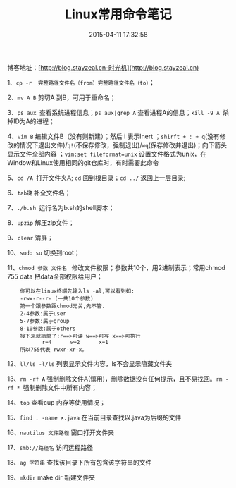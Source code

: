 ﻿---
title: Linux常用命令笔记
date: 2015-04-11 17:32:58
tags:
     - Linux
     - Shell
     - Vim
---
博客地址：[http://blog.stayzeal.cn-时光机](http://blog.stayzeal.cn)

1、`cp -r  完整路径文件名（from）完整路径文件名（to）`；

2、`mv A B` 剪切A 到B，可用于重命名；

3、`ps aux `查看系统进程信息；`ps aux|grep A` 查看进程A的信息；`kill -9 A `杀掉ID为A的进程；
<!--more-->
4、`vim B` 编辑文件B（没有则新建）；然后 i 表示Inert ；`shirft + : + q`(没有修改的情况下退出文件)/`q!`(不保存修改，强制退出)/`wq`(保存修改并退出)；向下箭头显示文件全部内容 ；`vim:set fileformat=unix` 设置文件格式为unix，在Window和Linux使用相同的git仓库时，有时需要此命令

5、`cd /A `打开文件夹A; `cd` 回到根目录；`cd ../` 返回上一层目录;

6、`tab键` 补全文件名；

7、`./b.sh `运行名为b.sh的shell脚本；

8、`upzip` 解压zip文件；

9、`clear` 清屏；

10、`sudo su` 切换到root；

11、`chmod 参数 文件名 ` 修改文件权限；参数共10个，用2进制表示；常用chmod  755 data 把data全部权限给用户；

        你可以在linux终端先输入ls -al,可以看到如:
        -rwx-r--r- (一共10个参数)
        第一个跟参数跟chmod无关,先不管.
        2-4参数:属于user
        5-7参数:属于group
        8-10参数:属于others
        接下来就简单了:r==>可读 w==>可写 x==>可执行
               r=4      w=2      x=1
        所以755代表 rwxr-xr-x。

12、`ll/ls -l/ls` 列表显示文件内容，ls不会显示隐藏文件夹

13、`rm -rf A` 强制删除文件A(慎用)，删除数据没有任何提示，且不易找回。`rm -rf * `强制删除文件中所有内容；

14、`top` 查看cup 内存等使用情况；

15、`find . -name ×.java` 在当前目录查找以.java为后缀的文件

16、`nautilus 文件路径` 窗口打开文件夹

17、`smb://路径名` 访问远程路径

18、`ag 字符串` 查找该目录下所有包含该字符串的文件

19、`mkdir` make dir 新建文件夹


